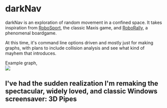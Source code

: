 # darkNav

<p>darkNav is an exploration of random movement in a confined space.  It takes inspiration from <a href="https://en.wikipedia.org/wiki/RoboSport">RoboSport</a>, the classic Maxis game, and <a href="https://en.wikipedia.org/wiki/RoboRally">RoboRally</a>, a phenomenal boardgame.</p>

<p>At this time, it's command line options driven and mostly just for making graphs, with plans to include collision analysis and see what kind of mayhem that introduces.</p>

<p>Example graph,<br>
<img src="http://i.imgur.com/RNWTfaQ.png"/></p>

## I've had the sudden realization I'm remaking the spectacular, widely loved, and classic Windows screensaver: <strong>3D Pipes</strong>

